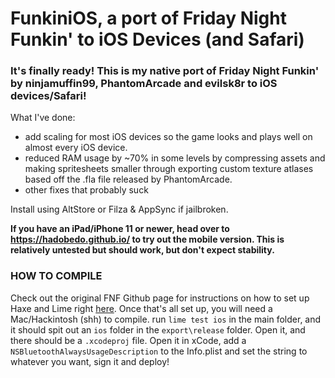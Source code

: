 # FunkiniOS, a port of Friday Night Funkin' to iOS Devices (and Safari)

### It's finally ready! This is my native port of Friday Night Funkin' by ninjamuffin99, PhantomArcade and evilsk8r to iOS devices/Safari!

What I've done:
- add scaling for most iOS devices so the game looks and plays well on almost every iOS device. 
- reduced RAM usage by ~70% in some levels by compressing assets and making spritesheets smaller through exporting custom texture atlases based off the .fla file released by PhantomArcade.
- other fixes that probably suck

Install using AltStore or Filza & AppSync if jailbroken.

**If you have an iPad/iPhone 11 or newer, head over to https://hadobedo.github.io/ to try out the mobile version. This is relatively untested but should work, but don't expect stability.**

### HOW TO COMPILE
Check out the original FNF Github page for instructions on how to set up Haxe and Lime right [here](https://github.com/ninjamuffin99/Funkin). 
Once that's all set up, you will need a Mac/Hackintosh (shh) to compile. run `lime test ios` in the main folder, and it should spit out an `ios` folder in the `export\release` folder. Open it, and there should be a `.xcodeproj` file. Open it in xCode, add a `NSBluetoothAlwaysUsageDescription` to the Info.plist and set the string to whatever you want, sign it and deploy!
